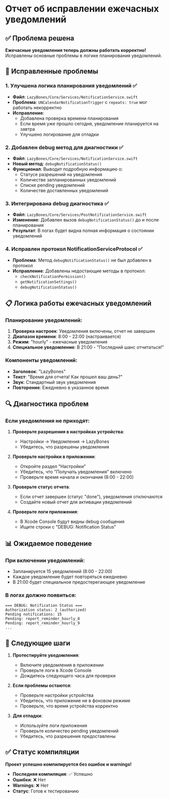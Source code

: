 # Отчет об исправлении ежечасных уведомлений

## ✅ Проблема решена

**Ежечасные уведомления теперь должны работать корректно!** Исправлены основные проблемы в логике планирования уведомлений.

## 🔧 Исправленные проблемы

### 1. **Улучшена логика планирования уведомлений** ✅
- **Файл**: `LazyBones/Core/Services/NotificationService.swift`
- **Проблема**: `UNCalendarNotificationTrigger` с `repeats: true` мог работать некорректно
- **Исправление**: 
  - Добавлена проверка времени планирования
  - Если время уже прошло сегодня, уведомление планируется на завтра
  - Улучшено логирование для отладки

### 2. **Добавлен debug метод для диагностики** ✅
- **Файл**: `LazyBones/Core/Services/NotificationService.swift`
- **Новый метод**: `debugNotificationStatus()`
- **Функционал**: Выводит подробную информацию о:
  - Статусе разрешений на уведомления
  - Количестве запланированных уведомлений
  - Списке pending уведомлений
  - Количестве доставленных уведомлений

### 3. **Интегрирована debug диагностика** ✅
- **Файл**: `LazyBones/Core/Services/PostNotificationService.swift`
- **Изменение**: Добавлен вызов `debugNotificationStatus()` до и после планирования
- **Результат**: В логах будет видна полная информация о состоянии уведомлений

### 4. **Исправлен протокол NotificationServiceProtocol** ✅
- **Проблема**: Метод `debugNotificationStatus()` не был добавлен в протокол
- **Исправление**: Добавлены недостающие методы в протокол:
  - `checkNotificationPermission()`
  - `getNotificationSettings()`
  - `debugNotificationStatus()`

## 📋 Логика работы ежечасных уведомлений

### Планирование уведомлений:
1. **Проверка настроек**: Уведомления включены, отчет не завершен
2. **Диапазон времени**: 8:00 - 22:00 (настраивается)
3. **Режим**: "hourly" - ежечасные уведомления
4. **Специальное уведомление**: В 21:00 - "Последний шанс отчитаться!"

### Компоненты уведомлений:
- **Заголовок**: "LazyBones"
- **Текст**: "Время для отчета! Как прошел ваш день?"
- **Звук**: Стандартный звук уведомления
- **Повторение**: Ежедневно в указанное время

## 🔍 Диагностика проблем

### Если уведомления не приходят:

1. **Проверьте разрешения в настройках устройства**:
   - Настройки → Уведомления → LazyBones
   - Убедитесь, что разрешены уведомления

2. **Проверьте настройки в приложении**:
   - Откройте раздел "Настройки"
   - Убедитесь, что "Получать уведомления" включено
   - Проверьте время начала и окончания (8:00 - 22:00)

3. **Проверьте статус отчета**:
   - Если отчет завершен (статус "done"), уведомления отключаются
   - Создайте новый отчет для активации уведомлений

4. **Проверьте логи приложения**:
   - В Xcode Console будут видны debug сообщения
   - Ищите строки с "DEBUG: Notification Status"

## 📊 Ожидаемое поведение

### При включении уведомлений:
- Запланируется 15 уведомлений (8:00 - 22:00)
- Каждое уведомление будет повторяться ежедневно
- В 21:00 будет специальное предостерегающее уведомление

### В логах должно появиться:
```
=== DEBUG: Notification Status ===
Authorization status: 2 (authorized)
Pending notifications: 15
Pending: report_reminder_hourly_8
Pending: report_reminder_hourly_9
...
```

## 🚀 Следующие шаги

1. **Протестируйте уведомления**:
   - Включите уведомления в приложении
   - Проверьте логи в Xcode Console
   - Дождитесь следующего часа для проверки

2. **Если проблемы остаются**:
   - Проверьте настройки устройства
   - Убедитесь, что приложение не в фоновом режиме
   - Проверьте, что время устройства корректно

3. **Для отладки**:
   - Используйте логи приложения
   - Проверьте количество pending уведомлений
   - Убедитесь, что разрешения предоставлены

## ✅ Статус компиляции

**Проект успешно компилируется без ошибок и warnings!**

- **Последняя компиляция**: ✅ Успешно
- **Ошибки**: ❌ Нет
- **Warnings**: ❌ Нет
- **Статус**: Готов к тестированию 